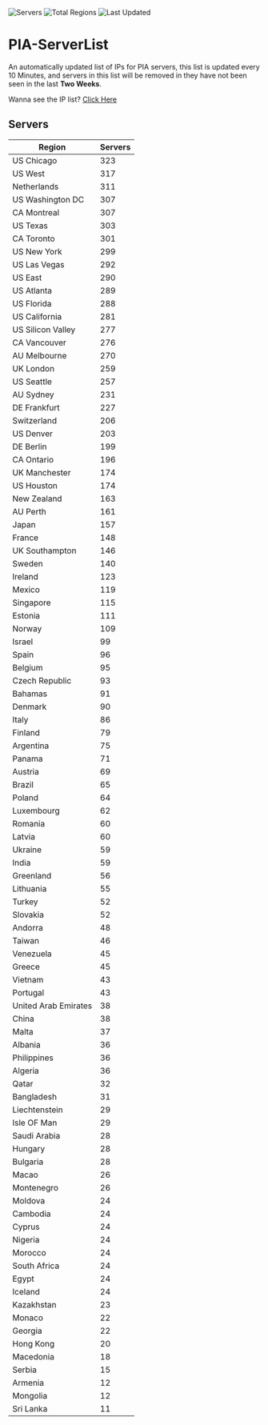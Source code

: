 ![Servers](https://img.shields.io/badge/Servers-11,032-darkgreen)
![Total Regions](https://img.shields.io/badge/Total_Regions-97-darkgreen)
![Last Updated](https://img.shields.io/badge/Last_Updated-December_15_2024_02:31_EST-darkgreen)

# PIA-ServerList
An automatically updated list of IPs for PIA servers, this list is updated every 10 Minutes, and servers in this list will be removed in they have not been seen in the last **Two Weeks**.

Wanna see the IP list? [Click Here](./servers.json)

## Servers
| Region               | Servers |
|----------------------|---------|
| US Chicago | 323 |
| US West | 317 |
| Netherlands | 311 |
| US Washington DC | 307 |
| CA Montreal | 307 |
| US Texas | 303 |
| CA Toronto | 301 |
| US New York | 299 |
| US Las Vegas | 292 |
| US East | 290 |
| US Atlanta | 289 |
| US Florida | 288 |
| US California | 281 |
| US Silicon Valley | 277 |
| CA Vancouver | 276 |
| AU Melbourne | 270 |
| UK London | 259 |
| US Seattle | 257 |
| AU Sydney | 231 |
| DE Frankfurt | 227 |
| Switzerland | 206 |
| US Denver | 203 |
| DE Berlin | 199 |
| CA Ontario | 196 |
| UK Manchester | 174 |
| US Houston | 174 |
| New Zealand | 163 |
| AU Perth | 161 |
| Japan | 157 |
| France | 148 |
| UK Southampton | 146 |
| Sweden | 140 |
| Ireland | 123 |
| Mexico | 119 |
| Singapore | 115 |
| Estonia | 111 |
| Norway | 109 |
| Israel | 99 |
| Spain | 96 |
| Belgium | 95 |
| Czech Republic | 93 |
| Bahamas | 91 |
| Denmark | 90 |
| Italy | 86 |
| Finland | 79 |
| Argentina | 75 |
| Panama | 71 |
| Austria | 69 |
| Brazil | 65 |
| Poland | 64 |
| Luxembourg | 62 |
| Romania | 60 |
| Latvia | 60 |
| Ukraine | 59 |
| India | 59 |
| Greenland | 56 |
| Lithuania | 55 |
| Turkey | 52 |
| Slovakia | 52 |
| Andorra | 48 |
| Taiwan | 46 |
| Venezuela | 45 |
| Greece | 45 |
| Vietnam | 43 |
| Portugal | 43 |
| United Arab Emirates | 38 |
| China | 38 |
| Malta | 37 |
| Albania | 36 |
| Philippines | 36 |
| Algeria | 36 |
| Qatar | 32 |
| Bangladesh | 31 |
| Liechtenstein | 29 |
| Isle OF Man | 29 |
| Saudi Arabia | 28 |
| Hungary | 28 |
| Bulgaria | 28 |
| Macao | 26 |
| Montenegro | 26 |
| Moldova | 24 |
| Cambodia | 24 |
| Cyprus | 24 |
| Nigeria | 24 |
| Morocco | 24 |
| South Africa | 24 |
| Egypt | 24 |
| Iceland | 24 |
| Kazakhstan | 23 |
| Monaco | 22 |
| Georgia | 22 |
| Hong Kong | 20 |
| Macedonia | 18 |
| Serbia | 15 |
| Armenia | 12 |
| Mongolia | 12 |
| Sri Lanka | 11 |
